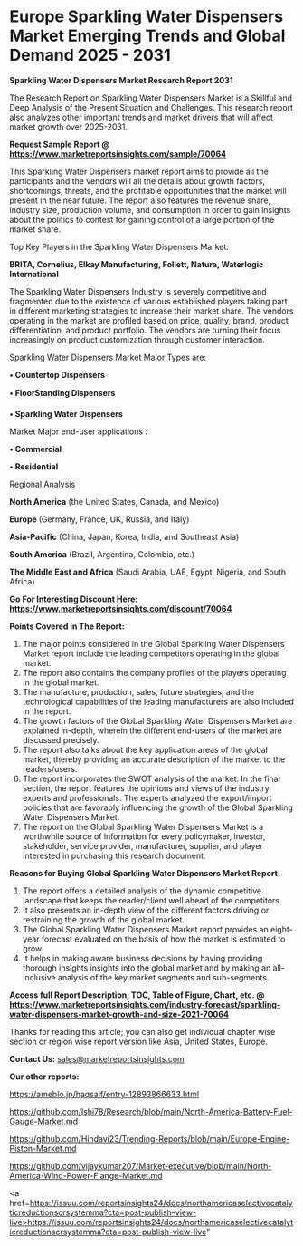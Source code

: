 # Europe Sparkling Water Dispensers Market Emerging Trends and Global Demand 2025 - 2031

<strong>Sparkling Water Dispensers Market Research Report 2031</strong>

The Research Report on Sparkling Water Dispensers Market is a Skillful and Deep Analysis of the Present Situation and Challenges. This research report also analyzes other important trends and market drivers that will affect market growth over 2025-2031.

<strong>Request Sample Report @ <a href=https://www.marketreportsinsights.com/sample/70064>https://www.marketreportsinsights.com/sample/70064</a></strong>

This Sparkling Water Dispensers market report aims to provide all the participants and the vendors will all the details about growth factors, shortcomings, threats, and the profitable opportunities that the market will present in the near future. The report also features the revenue share, industry size, production volume, and consumption in order to gain insights about the politics to contest for gaining control of a large portion of the market share.

Top Key Players in the Sparkling Water Dispensers Market:

<strong>BRITA, Cornelius, Elkay Manufacturing, Follett, Natura, Waterlogic International</strong>

The Sparkling Water Dispensers Industry is severely competitive and fragmented due to the existence of various established players taking part in different marketing strategies to increase their market share. The vendors operating in the market are profiled based on price, quality, brand, product differentiation, and product portfolio. The vendors are turning their focus increasingly on product customization through customer interaction.

Sparkling Water Dispensers Market Major Types are:

<strong>• Countertop Dispensers

• FloorStanding Dispensers

• Sparkling Water Dispensers</strong>

Market Major end-user applications :

<strong>• Commercial

• Residential</strong>

Regional Analysis

</u><strong><b>North America</b></strong> (the United States, Canada, and Mexico)

<strong><b>Europe </b></strong>(Germany, France, UK, Russia, and Italy)

<strong><b>Asia-Pacific</b></strong> (China, Japan, Korea, India, and Southeast Asia)

<strong><b>South America</b></strong> (Brazil, Argentina, Colombia, etc.)

<strong><b>The Middle East and Africa</b></strong> (Saudi Arabia, UAE, Egypt, Nigeria, and South Africa)

<strong>Go For Interesting Discount Here: <a href=https://www.marketreportsinsights.com/discount/70064>https://www.marketreportsinsights.com/discount/70064</a></strong>

<strong>Points Covered in The Report:</strong>
<ol>
  <li>The major points considered in the Global Sparkling Water Dispensers Market report include the leading competitors operating in the global market.</li>
  <li>The report also contains the company profiles of the players operating in the global market.</li>
  <li>The manufacture, production, sales, future strategies, and the technological capabilities of the leading manufacturers are also included in the report.</li>
  <li>The growth factors of the Global Sparkling Water Dispensers Market are explained in-depth, wherein the different end-users of the market are discussed precisely.</li>
  <li>The report also talks about the key application areas of the global market, thereby providing an accurate description of the market to the readers/users.</li>
  <li>The report incorporates the SWOT analysis of the market. In the final section, the report features the opinions and views of the industry experts and professionals. The experts analyzed the export/import policies that are favorably influencing the growth of the Global Sparkling Water Dispensers Market.</li>
  <li>The report on the Global Sparkling Water Dispensers Market is a worthwhile source of information for every policymaker, investor, stakeholder, service provider, manufacturer, supplier, and player interested in purchasing this research document.</li>
</ol>
<strong>Reasons for Buying Global Sparkling Water Dispensers Market Report:</strong>

<ol>
  <li>The report offers a detailed analysis of the dynamic competitive landscape that keeps the reader/client well ahead of the competitors.</li>
  <li>It also presents an in-depth view of the different factors driving or restraining the growth of the global market.</li>
  <li>The Global Sparkling Water Dispensers Market report provides an eight-year forecast evaluated on the basis of how the market is estimated to grow.</li>
  <li>It helps in making aware business decisions by having providing thorough insights insights into the global market and by making an all-inclusive analysis of the key market segments and sub-segments.</li>
</ol>
<strong>Access full Report Description, TOC, Table of Figure, Chart, etc. @ <a href=https://www.marketreportsinsights.com/industry-forecast/sparkling-water-dispensers-market-growth-and-size-2021-70064>https://www.marketreportsinsights.com/industry-forecast/sparkling-water-dispensers-market-growth-and-size-2021-70064</a></strong>


Thanks for reading this article; you can also get individual chapter wise section or region wise report version like Asia, United States, Europe.

<strong>Contact Us:</strong>
sales@marketreportsinsights.com

<strong>Our other reports:</strong>

<a href=https://ameblo.jp/haqsaif/entry-12893866633.html>https://ameblo.jp/haqsaif/entry-12893866633.html</a>

<a href=https://github.com/Ishi78/Research/blob/main/North-America-Battery-Fuel-Gauge-Market.md>https://github.com/Ishi78/Research/blob/main/North-America-Battery-Fuel-Gauge-Market.md</a>

<a href=https://github.com/Hindavi23/Trending-Reports/blob/main/Europe-Engine-Piston-Market.md>https://github.com/Hindavi23/Trending-Reports/blob/main/Europe-Engine-Piston-Market.md</a>

<a href=https://github.com/vijaykumar207/Market-executive/blob/main/North-America-Wind-Power-Flange-Market.md>https://github.com/vijaykumar207/Market-executive/blob/main/North-America-Wind-Power-Flange-Market.md</a>

<a href=https://issuu.com/reportsinsights24/docs/northamericaselectivecatalyticreductionscrsystemma?cta=post-publish-view-live>https://issuu.com/reportsinsights24/docs/northamericaselectivecatalyticreductionscrsystemma?cta=post-publish-view-live</a>"
